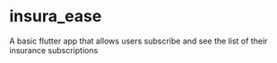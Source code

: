 # insura_ease
A basic flutter app that allows users subscribe and see the list of their insurance subscriptions
